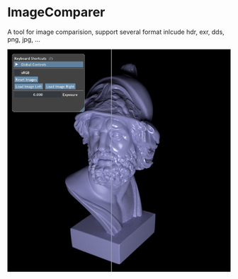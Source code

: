 # ImageComparer
A tool for image comparision, support several format inlcude hdr, exr, dds, png, jpg, ...

![](ImageComparer.png)